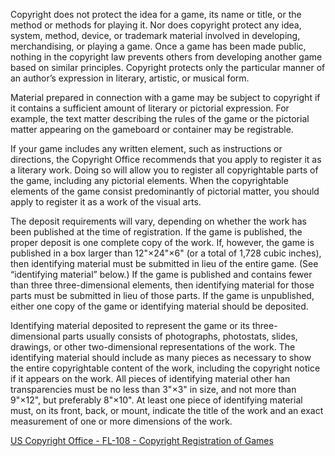 Copyright does not protect the idea for a game, its name or title, or the method or methods for playing it. Nor does copyright protect any idea, system, method, device, or trademark material involved in developing, merchandising, or playing a game. Once a game has been made public, nothing in the copyright law prevents others from developing another game based on similar principles. Copyright protects only the particular manner of an author’s expression in literary, artistic, or musical form. 

Material prepared in connection with a game may be subject to copyright if it contains a sufficient amount of literary or pictorial expression. For example, the text matter describing the rules of the game or the pictorial matter appearing on the gameboard or container may be registrable.

If your game includes any written element, such as instructions or directions, the Copyright Office recommends that you apply to register it as a literary work. Doing so will allow you to register all copyrightable parts of the game, including any pictorial elements. When the copyrightable elements of the game consist predominantly of pictorial matter, you should apply to register it as a work of the visual arts.

The deposit requirements will vary, depending on whether the work has been published at the time of registration. If the game is published, the proper deposit is one complete copy of the work. If, however, the game is published in a box larger than 12"×24"×6" (or a total of 1,728 cubic inches), then identifying material must be submitted in lieu of the entire game. (See “identifying material” below.) If the game is published and contains fewer than three three-dimensional elements, then identifying material for those parts must be submitted in lieu of those parts. If the game is unpublished, either one copy of the game or identifying material should be deposited.

Identifying material deposited to represent the game or its three-dimensional parts usually consists of photographs, photostats, slides, drawings, or other two-dimensional representations of the work. The identifying material should include as many pieces as necessary to show the entire copyrightable content of the work, including the copyright notice if it appears on the work. All pieces of identifying material other  han transparencies must be no less than 3"×3" in size, and not more than 9"×12", but preferably 8"×10". At least one piece of identifying material must, on its front, back, or mount, indicate the title of the work and an exact measurement of one or more dimensions of the work.

[US Copyright Office - FL-108 - Copyright Registration of Games](https://www.copyright.gov/fls/fl108.pdf)